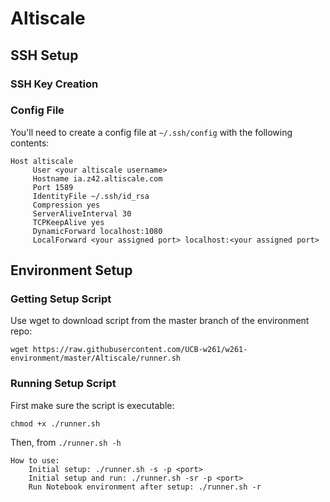Altiscale
=========

SSH Setup
---------

### SSH Key Creation

### Config File

You'll need to create a config file at `~/.ssh/config` with the following contents:

```
Host altiscale
     User <your altiscale username>
     Hostname ia.z42.altiscale.com
     Port 1589
     IdentityFile ~/.ssh/id_rsa
     Compression yes
     ServerAliveInterval 30
     TCPKeepAlive yes
     DynamicForward localhost:1080
     LocalForward <your assigned port> localhost:<your assigned port>
```

Environment Setup
-----------------

### Getting Setup Script

Use wget to download script from the master branch of the environment repo:

```
wget https://raw.githubusercontent.com/UCB-w261/w261-environment/master/Altiscale/runner.sh
```

### Running Setup Script

First make sure the script is executable:

``` 
chmod +x ./runner.sh
```

Then, from `./runner.sh -h`

```
How to use:
    Initial setup: ./runner.sh -s -p <port>
    Initial setup and run: ./runner.sh -sr -p <port>
    Run Notebook environment after setup: ./runner.sh -r
```